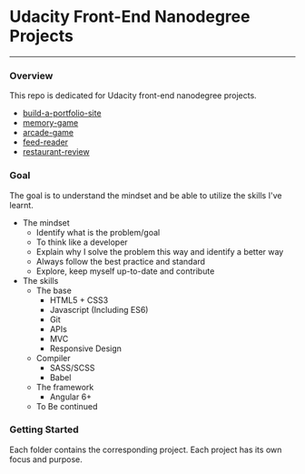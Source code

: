 # Udacity Front-End Nanodegree Projects
---

### Overview

This repo is dedicated for Udacity front-end nanodegree projects.
* [build-a-portfolio-site](build-a-portfolio-site)
* [memory-game](memory-game)
* [arcade-game](arcade-game)
* [feed-reader](feed-reader)
* [restaurant-review](restaurant-reviews)

### Goal

The goal is to understand the mindset and be able to utilize the skills I've learnt.
* The mindset
    * Identify what is the problem/goal
    * To think like a developer
    * Explain why I solve the problem this way and identify a better way
    * Always follow the best practice and standard
    * Explore, keep myself up-to-date and contribute
* The skills
    * The base
        * HTML5 + CSS3
        * Javascript (Including ES6)
        * Git
        * APIs
        * MVC
        * Responsive Design
    * Compiler
        * SASS/SCSS
        * Babel
    * The framework
        * Angular 6+
    * To Be continued

### Getting Started

Each folder contains the corresponding project. Each project has its own focus and purpose.
        